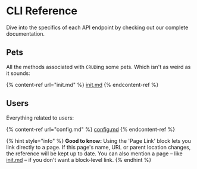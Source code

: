 # CLI Reference

Dive into the specifics of each API endpoint by checking out our complete documentation.

## Pets

All the methods associated with `CRUD`ing some pets. Which isn't as weird as it sounds:

{% content-ref url="init.md" %}
[init.md](init.md)
{% endcontent-ref %}

## Users

Everything related to users:

{% content-ref url="config.md" %}
[config.md](config.md)
{% endcontent-ref %}

{% hint style="info" %}
**Good to know:** Using the 'Page Link' block lets you link directly to a page. If this page's name, URL or parent location changes, the reference will be kept up to date. You can also mention a page – like [init.md](init.md "mention") – if you don't want a block-level link.
{% endhint %}

